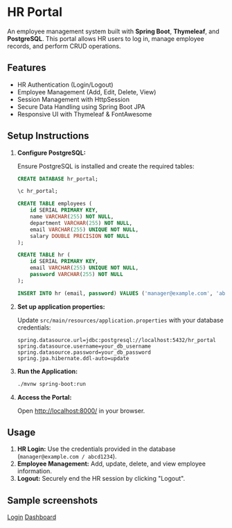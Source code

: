 # HR Portal

An employee management system built with **Spring Boot**, **Thymeleaf**, and **PostgreSQL**. This portal allows HR users to log in, manage employee records, and perform CRUD operations.

## Features

- HR Authentication (Login/Logout)  
- Employee Management (Add, Edit, Delete, View)  
- Session Management with HttpSession  
- Secure Data Handling using Spring Boot JPA  
- Responsive UI with Thymeleaf & FontAwesome

## Setup Instructions

1. **Configure PostgreSQL:**

   Ensure PostgreSQL is installed and create the required tables:

   ```sql
   CREATE DATABASE hr_portal;

   \c hr_portal;

   CREATE TABLE employees (
       id SERIAL PRIMARY KEY,
       name VARCHAR(255) NOT NULL,
       department VARCHAR(255) NOT NULL,
       email VARCHAR(255) UNIQUE NOT NULL,
       salary DOUBLE PRECISION NOT NULL
   );

   CREATE TABLE hr (
       id SERIAL PRIMARY KEY,
       email VARCHAR(255) UNIQUE NOT NULL,
       password VARCHAR(255) NOT NULL
   );

   INSERT INTO hr (email, password) VALUES ('manager@example.com', 'abcd1234');
   ```

3. **Set up application properties:**

   Update `src/main/resources/application.properties` with your database credentials:

   ```properties
   spring.datasource.url=jdbc:postgresql://localhost:5432/hr_portal
   spring.datasource.username=your_db_username
   spring.datasource.password=your_db_password
   spring.jpa.hibernate.ddl-auto=update
   ```

4. **Run the Application:**

    ```bash
    ./mvnw spring-boot:run
    ```

5. **Access the Portal:**

    Open [http://localhost:8000/](http://localhost:8000/) in your browser.

## Usage

1. **HR Login:** Use the credentials provided in the database (`manager@example.com / abcd1234`).
2. **Employee Management:** Add, update, delete, and view employee information.
3. **Logout:** Securely end the HR session by clicking "Logout".

## Sample screenshots
[Login](assets/login.png)
[Dashboard](assets/dashboard.png)